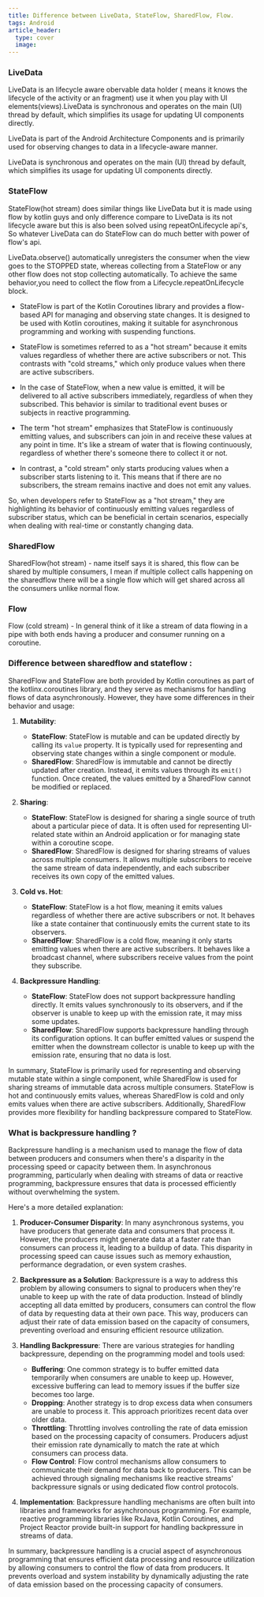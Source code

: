 ```yaml
---
title: Difference between LiveData, StateFlow, SharedFlow, Flow.
tags: Android
article_header:
  type: cover
  image:
---
```


### LiveData
LiveData is an lifecycle aware obervable data holder ( means it knows the lifecycle of the activity or an fragment) use it when you play with UI elements(views).LiveData is synchronous and operates on the main (UI) thread by default, which simplifies its usage for updating UI components directly.

LiveData is part of the Android Architecture Components and is primarily used for observing changes to data in a lifecycle-aware manner.

LiveData is synchronous and operates on the main (UI) thread by default, which simplifies its usage for updating UI components directly.

### StateFlow
StateFlow(hot stream)  does similar things like LiveData but it is made using flow by kotlin guys and  only difference compare to LiveData is its not lifecycle aware but this is also been solved using repeatOnLifecycle api's, So whatever LiveData can do StateFlow can do much better with power of flow's api.

LiveData.observe() automatically unregisters the consumer when the view goes to the STOPPED state, whereas collecting from a StateFlow or any other flow does not stop collecting automatically. To achieve the same behavior,you need to collect the flow from a Lifecycle.repeatOnLifecycle block.

- StateFlow is part of the Kotlin Coroutines library and provides a flow-based API for managing and observing state changes.
It is designed to be used with Kotlin coroutines, making it suitable for asynchronous programming and working with suspending functions.

- StateFlow is sometimes referred to as a "hot stream" because it emits values regardless of whether there are active subscribers or not. This contrasts with "cold streams," which only produce values when there are active subscribers.

- In the case of StateFlow, when a new value is emitted, it will be delivered to all active subscribers immediately, regardless of when they subscribed. This behavior is similar to traditional event buses or subjects in reactive programming.

- The term "hot stream" emphasizes that StateFlow is continuously emitting values, and subscribers can join in and receive these values at any point in time. It's like a stream of water that is flowing continuously, regardless of whether there's someone there to collect it or not.

- In contrast, a "cold stream" only starts producing values when a subscriber starts listening to it. This means that if there are no subscribers, the stream remains inactive and does not emit any values.

So, when developers refer to StateFlow as a "hot stream," they are highlighting its behavior of continuously emitting values regardless of subscriber status, which can be beneficial in certain scenarios, especially when dealing with real-time or constantly changing data.

### SharedFlow
SharedFlow(hot stream) - name itself says it is shared, this flow can be shared by multiple consumers, I mean if multiple collect calls happening on the sharedflow there will be a single flow which will get shared across all the consumers unlike normal flow.


### Flow
Flow (cold stream) - In general think of it like a stream of data flowing in a pipe with  both ends having a producer and consumer running on a coroutine.


### Difference between sharedflow and stateflow : 

SharedFlow and StateFlow are both provided by Kotlin coroutines as part of the kotlinx.coroutines library, and they serve as mechanisms for handling flows of data asynchronously. However, they have some differences in their behavior and usage:

1. **Mutability**:
   - **StateFlow**: StateFlow is mutable and can be updated directly by calling its `value` property. It is typically used for representing and observing state changes within a single component or module.
   - **SharedFlow**: SharedFlow is immutable and cannot be directly updated after creation. Instead, it emits values through its `emit()` function. Once created, the values emitted by a SharedFlow cannot be modified or replaced.

2. **Sharing**:
   - **StateFlow**: StateFlow is designed for sharing a single source of truth about a particular piece of data. It is often used for representing UI-related state within an Android application or for managing state within a coroutine scope.
   - **SharedFlow**: SharedFlow is designed for sharing streams of values across multiple consumers. It allows multiple subscribers to receive the same stream of data independently, and each subscriber receives its own copy of the emitted values.

3. **Cold vs. Hot**:
   - **StateFlow**: StateFlow is a hot flow, meaning it emits values regardless of whether there are active subscribers or not. It behaves like a state container that continuously emits the current state to its observers.
   - **SharedFlow**: SharedFlow is a cold flow, meaning it only starts emitting values when there are active subscribers. It behaves like a broadcast channel, where subscribers receive values from the point they subscribe.

4. **Backpressure Handling**:
   - **StateFlow**: StateFlow does not support backpressure handling directly. It emits values synchronously to its observers, and if the observer is unable to keep up with the emission rate, it may miss some updates.
   - **SharedFlow**: SharedFlow supports backpressure handling through its configuration options. It can buffer emitted values or suspend the emitter when the downstream collector is unable to keep up with the emission rate, ensuring that no data is lost.

In summary, StateFlow is primarily used for representing and observing mutable state within a single component, while SharedFlow is used for sharing streams of immutable data across multiple consumers. StateFlow is hot and continuously emits values, whereas SharedFlow is cold and only emits values when there are active subscribers. Additionally, SharedFlow provides more flexibility for handling backpressure compared to StateFlow.


### What is backpressure handling ?
Backpressure handling is a mechanism used to manage the flow of data between producers and consumers when there's a disparity in the processing speed or capacity between them. In asynchronous programming, particularly when dealing with streams of data or reactive programming, backpressure ensures that data is processed efficiently without overwhelming the system.

Here's a more detailed explanation:

1. **Producer-Consumer Disparity**: In many asynchronous systems, you have producers that generate data and consumers that process it. However, the producers might generate data at a faster rate than consumers can process it, leading to a buildup of data. This disparity in processing speed can cause issues such as memory exhaustion, performance degradation, or even system crashes.

2. **Backpressure as a Solution**: Backpressure is a way to address this problem by allowing consumers to signal to producers when they're unable to keep up with the rate of data production. Instead of blindly accepting all data emitted by producers, consumers can control the flow of data by requesting data at their own pace. This way, producers can adjust their rate of data emission based on the capacity of consumers, preventing overload and ensuring efficient resource utilization.

3. **Handling Backpressure**: There are various strategies for handling backpressure, depending on the programming model and tools used:
   - **Buffering**: One common strategy is to buffer emitted data temporarily when consumers are unable to keep up. However, excessive buffering can lead to memory issues if the buffer size becomes too large.
   - **Dropping**: Another strategy is to drop excess data when consumers are unable to process it. This approach prioritizes recent data over older data.
   - **Throttling**: Throttling involves controlling the rate of data emission based on the processing capacity of consumers. Producers adjust their emission rate dynamically to match the rate at which consumers can process data.
   - **Flow Control**: Flow control mechanisms allow consumers to communicate their demand for data back to producers. This can be achieved through signaling mechanisms like reactive streams' backpressure signals or using dedicated flow control protocols.

4. **Implementation**: Backpressure handling mechanisms are often built into libraries and frameworks for asynchronous programming. For example, reactive programming libraries like RxJava, Kotlin Coroutines, and Project Reactor provide built-in support for handling backpressure in streams of data.

In summary, backpressure handling is a crucial aspect of asynchronous programming that ensures efficient data processing and resource utilization by allowing consumers to control the flow of data from producers. It prevents overload and system instability by dynamically adjusting the rate of data emission based on the processing capacity of consumers.

